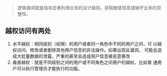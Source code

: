>逻辑漏洞就是指攻击者利用业务的设计缺陷，获取敏感信息或破坏业务的完整性。

## 越权访问有两处
1. 水平越权：相同级别（权限）的用户或者同一角色中不同的用户之间，可 以越权访问、修改或者删除其他用户信息的非法操作。如果出现此漏洞， 可能会造成大批量数据的泄露，严重的甚至会造成用户信息被恶意篡改
2. 垂直越权：就是不同级别之间的用户或不同角色之间用户的越权，比如普 通用户可以执行管理员才能执行的功能。


```{.python .input}

```
